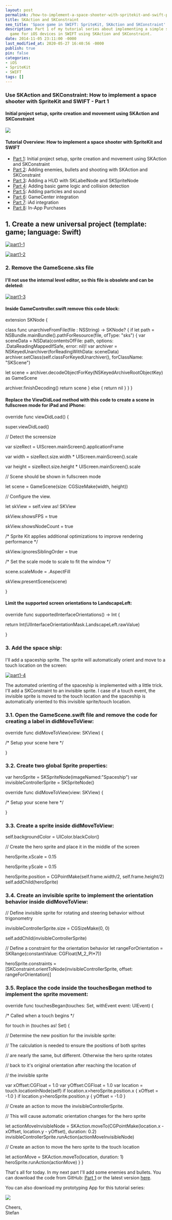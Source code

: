 ```yaml
---
layout: post
permalink: /how-to-implement-a-space-shooter-with-spritekit-and-swift-part-1/
title: SKAction and SKConstraint
seo_title: 'Space game in SWIFT: SpriteKit, SKAction and SKConstraint'
description: Part 1 of my tutorial series about implementing a simple space shooter
  game for iOS devices in SWIFT using SKAction and SKConstraint.
date: 2014-11-05 23:11:00 -0000
last_modified_at: 2020-05-27 16:40:56 -0000
publish: true
pin: false
categories:
- iOS
- SpriteKit
- SWIFT
tags: []
---
```

### Use SKAction and SKConstraint: How to implement a space shooter with SpriteKit and SWIFT - Part 1

#### Initial project setup, sprite creation and movement using SKAction and SKConstraint

[![](/assets/wp-content/uploads/2014/11/AppStore.png)](https://itunes.apple.com/us/app/yet-another-spaceshooter/id949662362?mt=8)

#### Tutorial Overview: How to implement a space shooter with SpriteKit and SWIFT

  * [Part 1](https://developerplayground.net/?p=14): Initial project setup, sprite creation and movement using SKAction and SKConstraint
  * [Part 2](https://developerplayground.net/?p=13): Adding enemies, bullets and shooting with SKAction and SKConstraint
  * [Part 3](https://developerplayground.net/?p=12): Adding a HUD with SKLabelNode and SKSpriteNode
  * [Part 4](https://developerplayground.net/?p=11): Adding basic game logic and collision detection
  * [Part 5](https://developerplayground.net/?p=10): Adding particles and sound 
  * [Part 6](https://developerplayground.net/?p=9): GameCenter integration
  * [Part 7](https://developerplayground.net/?p=8): iAd integration
  * [Part 8](https://developerplayground.net/?p=5): In-App Purchases



## 1\. Create a new universal project (template: game; language: Swift)

[![part1-1](/assets/wp-content/uploads/2014/11/part1-1-300x177.png)](/assets/wp-content/uploads/2014/11/part1-1.png)

[![part1-2](/assets/wp-content/uploads/2014/11/part1-2-300x177.png)](/assets/wp-content/uploads/2014/11/part1-2.png)

### 2\. Remove the GameScene.sks file

#### I'll not use the internal level editor, so this file is obsolete and can be deleted:

[![part1-3](/assets/wp-content/uploads/2014/11/part1-3-1.jpg)](/assets/wp-content/uploads/2014/11/part1-3-1.jpg)

#### Inside GameController.swift remove this code block:

extension SKNode {

class func unarchiveFromFile(file : NSString) -> SKNode? {  if let path = NSBundle.mainBundle().pathForResource(file, ofType: "sks") {  var sceneData = NSData(contentsOfFile: path, options: .DataReadingMappedIfSafe, error: nil)!  var archiver = NSKeyedUnarchiver(forReadingWithData: sceneData) archiver.setClass(self.classForKeyedUnarchiver(), forClassName: "SKScene")

let scene = archiver.decodeObjectForKey(NSKeyedArchiveRootObjectKey) as GameScene

archiver.finishDecoding()  return scene } else {  return nil } } }

#### Replace the ViewDidLoad method with this code to create a scene in fullscreen mode for iPad and iPhone:

override func viewDidLoad() {

super.viewDidLoad()

// Detect the screensize

var sizeRect = UIScreen.mainScreen().applicationFrame

var width = sizeRect.size.width * UIScreen.mainScreen().scale

var height = sizeRect.size.height * UIScreen.mainScreen().scale

// Scene should be shown in fullscreen mode

let scene = GameScene(size: CGSizeMake(width, height))

// Configure the view.

let skView = self.view as! SKView

skView.showsFPS = true

skView.showsNodeCount = true

/* Sprite Kit applies additional optimizations to improve rendering performance */

skView.ignoresSiblingOrder = true

/* Set the scale mode to scale to fit the window */

scene.scaleMode = .AspectFill

skView.presentScene(scene)

}

#### Limit the supported screen orientations to LandscapeLeft:

override func supportedInterfaceOrientations() -> Int {

return Int(UIInterfaceOrientationMask.LandscapeLeft.rawValue)

}

### 3\. Add the space ship:

#### 

I'll add a spaceship sprite. The sprite will automatically orient and move to a touch location on the screen:

[![part1-4](/assets/wp-content/uploads/2014/11/part1-4-1-300x185.jpg)](/assets/wp-content/uploads/2014/11/part1-4-1.jpg)

The automated orienting of the spaceship is implemented with a little trick. I'll add a SKConstraint to an invisible sprite. I case of a touch event, the invisible sprite is moved to the touch location and the spaceship is automatically oriented to this invisible sprite/touch location.

### 3.1. Open the GameScene.swift file and remove the code for creating a label in didMoveToView:

override func didMoveToView(view: SKView) {

/* Setup your scene here */

}

### 3.2. Create two global Sprite properties:

var heroSprite = SKSpriteNode(imageNamed:"Spaceship")  var invisibleControllerSprite = SKSpriteNode()

override func didMoveToView(view: SKView) {

/* Setup your scene here */

}

### 3.3. Create a sprite inside didMoveToView:

self.backgroundColor = UIColor.blackColor()

// Create the hero sprite and place it in the middle of the screen

heroSprite.xScale = 0.15

heroSprite.yScale = 0.15

heroSprite.position = CGPointMake(self.frame.width/2, self.frame.height/2) self.addChild(heroSprite)

### 3.4. Create an invisible sprite to implement the orientation behavior inside didMoveToView:

// Define invisible sprite for rotating and steering behavior without trigonometry

invisibleControllerSprite.size = CGSizeMake(0, 0)

self.addChild(invisibleControllerSprite)

// Define a constraint for the orientation behavior  let rangeForOrientation = SKRange(constantValue: CGFloat(M_2_PI*7))

heroSprite.constraints = [SKConstraint.orientToNode(invisibleControllerSprite, offset: rangeForOrientation)]

### 3.5. Replace the code inside the touchesBegan method to implement the sprite movement:

override func touchesBegan(touches: Set<NSObject>, withEvent event: UIEvent) {

/* Called when a touch begins */

for touch in (touches as! Set<UITouch>) {

// Determine the new position for the invisible sprite:

// The calculation is needed to ensure the positions of both sprites

// are nearly the same, but different. Otherwise the hero sprite rotates

// back to it's original orientation after reaching the location of

// the invisible sprite

var xOffset:CGFloat = 1.0  var yOffset:CGFloat = 1.0  var location = touch.locationInNode(self)  if location.x>heroSprite.position.x { xOffset = -1.0 }  if location.y>heroSprite.position.y { yOffset = -1.0 }

// Create an action to move the invisibleControllerSprite.

// This will cause automatic orientation changes for the hero sprite

let actionMoveInvisibleNode = SKAction.moveTo(CGPointMake(location.x - xOffset, location.y - yOffset), duration: 0.2)  invisibleControllerSprite.runAction(actionMoveInvisibleNode)

// Create an action to move the hero sprite to the touch location

let actionMove = SKAction.moveTo(location, duration: 1)  heroSprite.runAction(actionMove) } }

That's all for today. In my next part I'll add some enemies and bullets. You can download the code from GitHub: [Part 1](https://github.com/stfnjstn/MySecondGame/releases/tag/v0.1) or the latest version [here](https://github.com/stfnjstn/MySecondGame).

You can also download my prototyping App for this tutorial series:

[![](/assets/wp-content/uploads/2014/11/AppStore.png)](https://itunes.apple.com/us/app/yet-another-spaceshooter/id949662362?mt=8)

Cheers,   
Stefan

